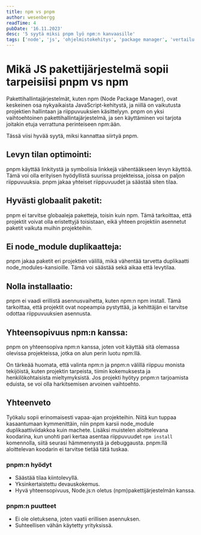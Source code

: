 ```yaml
---
title: npm vs pnpm
author: wesenbergg
readTime: 4
pubDate: '16.11.2023'
desc: '5 syytä miksi pnpm lyö npm:n kanvaasille'
tags: ['node', 'js', 'ohjelmistokehitys', 'package manager', 'vertailu', 'devex', 'dx']
---
```

# Mikä JS pakettijärjestelmä sopii tarpeisiisi pnpm vs npm

Pakettihallintajärjestelmät, kuten npm (Node Package Manager), ovat keskeinen osa nykyaikaista JavaScript-kehitystä, ja niillä on vaikutusta projektien hallintaan ja riippuvuuksien käsittelyyn. pnpm on yksi vaihtoehtoinen pakettihallintajärjestelmä, ja sen käyttäminen voi tarjota joitakin etuja verrattuna perinteiseen npm:ään.

Tässä viisi hyvää syytä, miksi kannattaa siirtyä pnpm.

## Levyn tilan optimointi:
pnpm käyttää linkitystä ja symbolisia linkkejä vähentääkseen levyn käyttöä. Tämä voi olla erityisen hyödyllistä suurissa projekteissa, joissa on paljon riippuvuuksia. pnpm jakaa yhteiset riippuvuudet ja säästää siten tilaa.

## Hyvästi globaalit paketit:
pnpm ei tarvitse globaaleja paketteja, toisin kuin npm. Tämä tarkoittaa, että projektit voivat olla eristettyjä toisistaan, eikä yhteen projektiin asennetut paketit vaikuta muihin projekteihin.

## Ei node_module duplikaatteja:
pnpm jakaa paketit eri projektien välillä, mikä vähentää tarvetta duplikaatti node_modules-kansioille. Tämä voi säästää sekä aikaa että levytilaa.

## Nolla installaatio:
pnpm ei vaadi erillistä asennusvaihetta, kuten npm:n npm install. Tämä tarkoittaa, että projektit ovat nopeampia pystyttää, ja kehittäjän ei tarvitse odottaa riippuvuuksien asennusta.

## Yhteensopivuus npm:n kanssa:
pnpm on yhteensopiva npm:n kanssa, joten voit käyttää sitä olemassa olevissa projekteissa, jotka on alun perin luotu npm:llä.

On tärkeää huomata, että valinta npm:n ja pnpm:n välillä riippuu monista tekijöistä, kuten projektin tarpeista, tiimin kokemuksesta ja henkilökohtaisista mieltymyksistä. Jos projekti hyötyy pnpm:n tarjoamista eduista, se voi olla harkitsemisen arvoinen vaihtoehto.

## Yhteenveto

Työkalu sopii erinomaisesti vapaa-ajan projekteihin. Niitä kun tuppaa kasaantumaan kymmenittäin, niin pnpm karsii node_module duplikaattiviidakkoa kuin machete. Lisäksi muistelen aloittelevana koodarina, kun unohti pari kertaa asentaa riippuvuudet `npm install` komennolla, siitä seurasi hämmennystä ja debuggausta. pnpm:llä aloittelevan koodarin ei tarvitse tietää tätä tuskaa.

### pnpm:n hyödyt
- Säästää tilaa kiintolevyllä.
- Yksinkertaistettu devauskokemus.
- Hyvä yhteensopivuus, Node.js:n oletus (npm)pakettijärjestelmän kanssa.
### pnpm:n puutteet
- Ei ole oletuksena, joten vaatii erillisen asennuksen.
- Suhteellisen vähän käytetty yrityksissä.